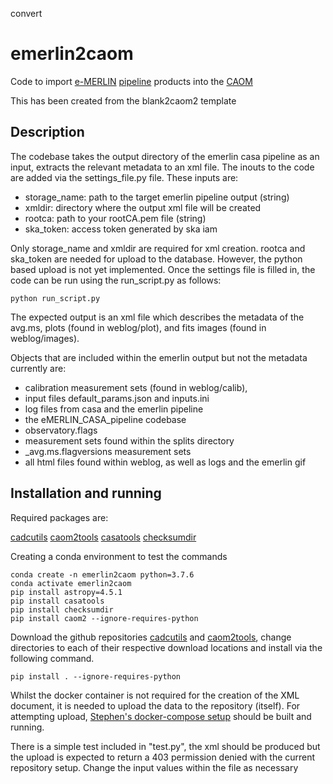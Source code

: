 convert
# emerlin2caom

Code to import [e-MERLIN](https://www.e-merlin.ac.uk) [pipeline](https://github.com/e-merlin/eMERLIN_CASA_pipeline) products into the [CAOM](https://github.com/opencadc/caom2)

This has been created from the blank2caom2 template

## Description

The codebase takes the output directory of the emerlin casa pipeline as an input, extracts the relevant metadata to an
xml file.
The inouts to the code are added via the settings_file.py file. These inputs are:
- storage_name: path to the target emerlin pipeline output (string)
- xmldir: directory where the output xml file will be created
- rootca: path to your rootCA.pem file (string)
- ska_token: access token generated by ska iam

Only storage_name and xmldir are required for xml creation. rootca and ska_token are needed for upload to the database.
However, the python based upload is not yet implemented. 
Once the settings file is filled in, the code can be run using the run_script.py as follows:

```commandline
python run_script.py
```

The expected output is an xml file which describes the metadata of the avg.ms, plots (found in weblog/plot), and fits images (found in weblog/images). 

Objects that are included within the emerlin output but not the metadata currently are:
- calibration measurement sets (found in weblog/calib),
- input files default_params.json and inputs.ini
- log files from casa and the emerlin pipeline
- the eMERLIN_CASA_pipeline codebase
- observatory.flags
- measurement sets found within the splits directory
- _avg.ms.flagversions measurement sets
- all html files found within weblog, as well as logs and the emerlin gif

## Installation and running

Required packages are:

[cadcutils](https://github.com/opencadc/cadctools/tree/main/cadcutils)
[caom2tools](https://github.com/opencadc/caom2tools/tree/main)
[casatools](https://pypi.org/project/casatools/)
[checksumdir](https://pypi.org/project/checksumdir/)

Creating a conda environment to test the commands
```
conda create -n emerlin2caom python=3.7.6
conda activate emerlin2caom
pip install astropy=4.5.1
pip install casatools
pip install checksumdir
pip install caom2 --ignore-requires-python
```
Download the github repositories [cadcutils](https://github.com/opencadc/cadctools/tree/main/cadcutils) and 
[caom2tools](https://github.com/opencadc/caom2tools/tree/main), change directories to each of their respective download 
locations and install via the following command.
```
pip install . --ignore-requires-python
```

Whilst the docker container is not required for the creation of the XML document, it is needed to upload the data to 
the repository (itself). 
For attempting upload, [Stephen's docker-compose setup](https://github.com/uksrc/caomdev) should be built and running. 

There is a simple test included in "test.py", the xml should be produced but the upload is expected to return a 403 
permission denied with the current repository setup. 
Change the input values within the file as necessary

